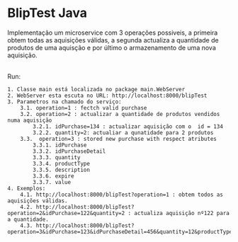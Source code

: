BlipTest Java
================================

Implementação um microservice com 3 operações possiveis, a primeira obtem todas as aquisições válidas, a segunda actualiza a quantidade de produtos de uma aquisção e por último o armazenamento de uma nova aquisição.  <br /><br />

Run:<br />

	1. Classe main está localizada no package main.WebServer 
	2. WebServer esta escuta no URL: http://localhost:8000/blipTest 
    3. Parametros na chamado do serviço: 
    	3.1. operation=1 : fectch valid purchase 
    	3.2. operation=2 : actualizar a quantidade de produtos vendidos numa aquisição 
    		3.2.1. idPurchase=134 : actualizar aquisição com o  id = 134 
    		3.2.2. quantity=2: actualiar a qunatidade para 2 produtos 
    	3.3.  operation=3 : stored new purchase with respect atributes
    		3.3.1. idPurchase
    		3.3.2. idPurchaseDetail
    		3.3.3. quantity
    		3.3.4. productType
    		3.3.5. description
    		3.3.6. expire
    		3.3.7. value
    4. Exemplos: 
    	4.1. http://localhost:8000/blipTest?operation=1 : obtem todos as aquisições válidas.
    	4.2. http://localhost:8000/blipTest?operation=2&idPurchase=122&quantity=2 : actualiza aquisição nº122 para a quantidade.
    	4.3. http://localhost:8000/blipTest?operation=3&idPurchase=123&idPurchaseDetail=456&quantity=12&productType=tipo&description=descricao&expire=20150203&value=45015 

    


